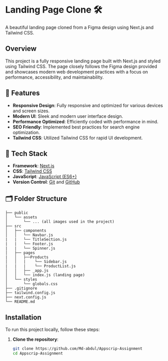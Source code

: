 # Landing Page Clone 🛠️

A beautiful landing page cloned from a Figma design using Next.js and Tailwind CSS.

## Overview

This project is a fully responsive landing page built with Next.js and styled using Tailwind CSS. The page closely follows the Figma design provided and showcases modern web development practices with a focus on performance, accessibility, and maintainability.

## 🌟 Features

- **Responsive Design**: Fully responsive and optimized for various devices and screen sizes.
- **Modern UI**: Sleek and modern user interface design.
- **Performance Optimized**: Efficiently coded with performance in mind.
- **SEO Friendly**: Implemented best practices for search engine optimization.
- **Tailwind CSS**: Utilized Tailwind CSS for rapid UI development.


## 🚀 Tech Stack

- **Framework**: [Next.js](https://nextjs.org/)
- **CSS**: [Tailwind CSS](https://tailwindcss.com/)
- **JavaScript**: [JavaScript (ES6+)](https://developer.mozilla.org/en-US/docs/Web/JavaScript)
- **Version Control**: [Git](https://git-scm.com/) and [GitHub](https://github.com/)


## 🗂️ Folder Structure


    ├── public
    │   └── assets
    │       └── ... (all images used in the project)
    ├── src
    │   ├── components
    │   │   └── Navbar.js
    |   |   └── TitleSection.js
    |   |   └── Footer.js
    |   |   └── Spinner.js  
    │   ├── pages
    |   │   ├──Products
    │   │   |    └── Sidebar.js
    |   |   |    └── ProductList.js
    │   │   ├── _app.js
    │   │   └── index.js (landing page)
    │   └── styles
    │       └── globals.css
    ├── .gitignore
    ├── tailwind.config.js
    ├── next.config.js
    └── README.md


## Installation

To run this project locally, follow these steps:

1. **Clone the repository**:
   ```bash
   git clone https://github.com/Md-abdul/Appscrip-Assignment
   cd Appscrip-Assignment
